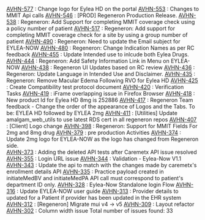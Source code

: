 [AVHN-577](https://amalgamrx.atlassian.net/browse/AVHN-577) : Change logo for Eylea HD on the portal
[AVHN-553](https://amalgamrx.atlassian.net/browse/AVHN-553) : Changes to MMIT Api calls
[AVHN-546](https://amalgamrx.atlassian.net/browse/AVHN-546) : [PROD] Regeneron Production Release.
[AVHN-538](https://amalgamrx.atlassian.net/browse/AVHN-538) : Regeneron: Add Support for completing MMIT coverage check using a policy number of patient
[AVHN-517](https://amalgamrx.atlassian.net/browse/AVHN-517) : Regeneron: Add support for completing MMIT coverage check for a site by using a group number of patient
[AVHN-490](https://amalgamrx.atlassian.net/browse/AVHN-490) : Regeneron: Need to update the Email subject for EYLEA-NOW
[AVHN-480](https://amalgamrx.atlassian.net/browse/AVHN-480) : Regeneron: Change Indication Names as per RC feedback
[AVHN-455](https://amalgamrx.atlassian.net/browse/AVHN-455) : Update Intended use to inlcude both Eylea Drugs.
[AVHN-444](https://amalgamrx.atlassian.net/browse/AVHN-444) : Regeneron: Add Safety Information Link in Menu on EYLEA-NOW
[AVHN-438](https://amalgamrx.atlassian.net/browse/AVHN-438) : Regeneron UI Updates based on RC review
[AVHN-436](https://amalgamrx.atlassian.net/browse/AVHN-436) : Regeneron: Update Language in Intended Use and Disclaimer.
[AVHN-435](https://amalgamrx.atlassian.net/browse/AVHN-435) : Regeneron: Remove Macular Edema Following RVO for Eylea HD
[AVHN-425](https://amalgamrx.atlassian.net/browse/AVHN-425) : Create Compatibility test protocol document
[AVHN-420](https://amalgamrx.atlassian.net/browse/AVHN-420) : Verification Tasks
[AVHN-419](https://amalgamrx.atlassian.net/browse/AVHN-419) : iFrame overlapping issue in Firefox Browser
[AVHN-418](https://amalgamrx.atlassian.net/browse/AVHN-418) : New product Id for Eylea HD 8mg is 252886
[AVHN-417](https://amalgamrx.atlassian.net/browse/AVHN-417) : Regeneron Team feedback - Change the order of the appearance of Logos and the Tabs. To be: EYLEA HD followed by EYLEA 2mg
[AVHN-411](https://amalgamrx.atlassian.net/browse/AVHN-411) : [Utilities] Update amalgam_web_utils to use latest RDS cert in all regeneron repos
[AVHN-407](https://amalgamrx.atlassian.net/browse/AVHN-407) : [Client] Logo change
[AVHN-398](https://amalgamrx.atlassian.net/browse/AVHN-398) : Regeneron: Support for MMIT Fields For 2mg and 8mg drug
[AVHN-379](https://amalgamrx.atlassian.net/browse/AVHN-379) : pre production Activities
[AVHN-374](https://amalgamrx.atlassian.net/browse/AVHN-374) : Update 2mg logo for EYLEA-NOW as the logo has changed from Regeneron side.  
[AVHN-373](https://amalgamrx.atlassian.net/browse/AVHN-373) : Adding the deleted API tests after Caremetx API issue resolved
[AVHN-355](https://amalgamrx.atlassian.net/browse/AVHN-355) : Login URL issue
[AVHN-344](https://amalgamrx.atlassian.net/browse/AVHN-344) : Validation - Eylea-Now V1.1
[AVHN-343](https://amalgamrx.atlassian.net/browse/AVHN-343) : Update the api to match with the changes made by caremetx's enrollment details API
[AVHN-335](https://amalgamrx.atlassian.net/browse/AVHN-335) : Practice payload created in initiateMedBV and initiateMedPA API call must correspond to patient's department ID only.
[AVHN-328](https://amalgamrx.atlassian.net/browse/AVHN-328) : Eylea-Now Standalone login Flow
[AVHN-316](https://amalgamrx.atlassian.net/browse/AVHN-316) : Update EYLEA-NOW user guide
[AVHN-313](https://amalgamrx.atlassian.net/browse/AVHN-313) : Provider details to updated for a Patient if provider has been updated in the EHR system
[AVHN-312](https://amalgamrx.atlassian.net/browse/AVHN-312) : [Regeneron] Migrate mui v4 -> v5
[AVHN-309](https://amalgamrx.atlassian.net/browse/AVHN-309) : Layout refactor
[AVHN-302](https://amalgamrx.atlassian.net/browse/AVHN-302) : Column width issue
Total number of issues found: 33
